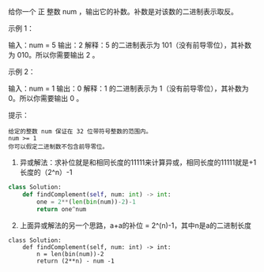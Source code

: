 给你一个 正 整数 num ，输出它的补数。补数是对该数的二进制表示取反。

 

示例 1：

输入：num = 5
输出：2
解释：5 的二进制表示为 101（没有前导零位），其补数为 010。所以你需要输出 2 。

示例 2：

输入：num = 1
输出：0
解释：1 的二进制表示为 1（没有前导零位），其补数为 0。所以你需要输出 0 。

 

提示：

    给定的整数 num 保证在 32 位带符号整数的范围内。
    num >= 1
    你可以假定二进制数不包含前导零位。



1. 异或解法：求补位就是和相同长度的11111来计算异或，相同长度的11111就是+1长度的（2^n）-1

```python
class Solution:
    def findComplement(self, num: int) -> int:
        one = 2**(len(bin(num))-2)-1
        return one^num
```

2. 上面异或解法的另一个思路，a+a的补位 = 2^(n)-1，其中n是a的二进制长度

```
class Solution:
    def findComplement(self, num: int) -> int:
        n = len(bin(num))-2
        return (2**n) - num -1 
```

